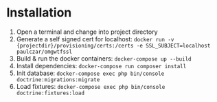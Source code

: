 # Installation
1. Open a terminal and change into project directory
2. Generate a self signed cert for localhost: `docker run -v {projectdir}/provisioning/certs:/certs -e SSL_SUBJECT=localhost paulczar/omgwtfssl`
3. Build & run the docker containers: `docker-compose up --build`
4. Install dependencies: `docker-compose run composer install`
5. Init database: `docker-compose exec php bin/console doctrine:migrations:migrate`
6. Load fixtures: `docker-compose exec php bin/console doctrine:fixtures:load`
